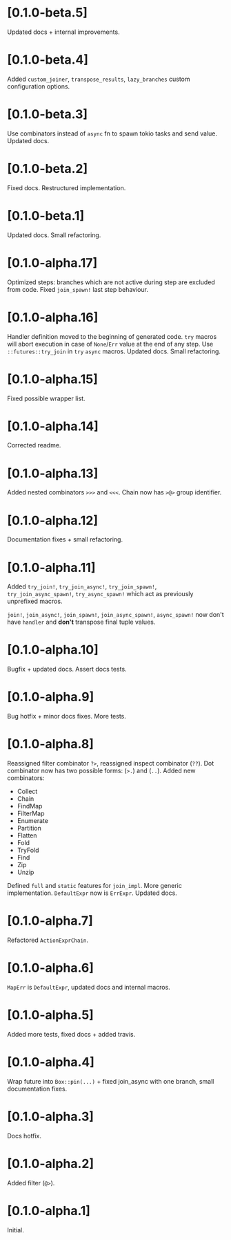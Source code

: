 # [0.1.0-beta.5]

Updated docs + internal improvements.

# [0.1.0-beta.4]

Added `custom_joiner`, `transpose_results`, `lazy_branches` custom configuration options.

# [0.1.0-beta.3]

Use combinators instead of `async` fn to spawn tokio tasks and send value. Updated docs.

# [0.1.0-beta.2]

Fixed docs. Restructured implementation.

# [0.1.0-beta.1]

Updated docs. Small refactoring.

# [0.1.0-alpha.17]

Optimized steps: branches which are not active during step are excluded from code. Fixed `join_spawn!` last step behaviour. 

# [0.1.0-alpha.16]

Handler definition moved to the beginning of generated code. `try` macros will abort execution in case of `None`/`Err`  value at the end of any step. Use `::futures::try_join` in `try` `async` macros. Updated docs. Small refactoring.

# [0.1.0-alpha.15]

Fixed possible wrapper list.

# [0.1.0-alpha.14]

Corrected readme.

# [0.1.0-alpha.13]

Added nested combinators `>>>` and `<<<`. Chain now has `>@>` group identifier.

# [0.1.0-alpha.12]

Documentation fixes + small refactoring.

# [0.1.0-alpha.11]

Added `try_join!`, `try_join_async!`, `try_join_spawn!`, `try_join_async_spawn!`, `try_async_spawn!` which act as previously unprefixed macros. 

`join!`, `join_async!`, `join_spawn!`, `join_async_spawn!`, `async_spawn!` now don't have `handler` and **don't** transpose final tuple values.

# [0.1.0-alpha.10]

Bugfix + updated docs. Assert docs tests.

# [0.1.0-alpha.9]

Bug hotfix + minor docs fixes. More tests.

# [0.1.0-alpha.8]

Reassigned filter combinator `?>`, reassigned inspect combinator (`??`). Dot combinator now has two possible forms: (`>.`) and (`..`). Added new combinators:

- Collect
- Chain
- FindMap
- FilterMap
- Enumerate
- Partition
- Flatten
- Fold
- TryFold
- Find
- Zip
- Unzip

Defined `full` and `static` features for `join_impl`. More generic implementation. `DefaultExpr` now is `ErrExpr`. Updated docs.

# [0.1.0-alpha.7]

Refactored `ActionExprChain`.

# [0.1.0-alpha.6]

`MapErr` is `DefaultExpr`, updated docs and internal macros.

# [0.1.0-alpha.5]

Added more tests, fixed docs + added travis.

# [0.1.0-alpha.4]

Wrap future into `Box::pin(...)` + fixed join_async with one branch, small documentation fixes.

# [0.1.0-alpha.3]

Docs hotfix.

# [0.1.0-alpha.2] 

Added filter (`@>`).

# [0.1.0-alpha.1]

Initial.